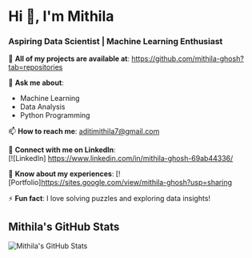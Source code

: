 # Hi 👋, I'm Mithila

### Aspiring Data Scientist | Machine Learning Enthusiast

🔭 **All of my projects are available at**:  https://github.com/mithila-ghosh?tab=repositories

💬 **Ask me about**:  
- Machine Learning  
- Data Analysis  
- Python Programming  

📫 **How to reach me**: [aditimithila7@gmail.com](mailto:aditimithila7@gmail.com)

🔗 **Connect with me on LinkedIn**:  
[![LinkedIn] https://www.linkedin.com/in/mithila-ghosh-69ab44336/

🌱 **Know about my experiences**: [![Portfolio]https://sites.google.com/view/mithila-ghosh?usp=sharing

⚡ **Fun fact**:  I love solving puzzles and exploring data insights!

## Mithila's GitHub Stats

![Mithila's GitHub Stats](https://github-readme-stats.vercel.app/api?username=mithila&show_icons=true&hide_title=true&hide=prs&count_private=true&theme=default)

